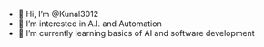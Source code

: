 - 👋 Hi, I’m @Kunal3012
- 👀 I’m interested in A.I. and Automation
- 🌱 I’m currently learning basics of AI and software development

<!---
Kunal3012/Kunal3012 is a ✨ special ✨ repository because its `README.md` (this file) appears on your GitHub profile.
You can click the Preview link to take a look at your changes.
--->
